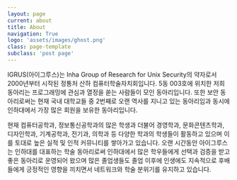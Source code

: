 ```yaml
---
layout: page
current: about
title: About
navigation: True
logo: 'assets/images/ghost.png'
class: page-template
subclass: 'post page'
---
```


IGRUS(아이그루스)는 Inha Group of Research for Unix Security의 약자로서 2000년부터 시작된 정통처 산하 컴퓨터학술자치회입니다. 5동 003호에 위치한 저희 동아리는 프로그래밍에 관심과 열정을 쏟는 사람들이 모인 동아리입니다. 또한 보안 동아리로써는 현재 국내 대학교들 중 2번째로 오랜 역사를 지니고 있는 동아리임과 동시에 인하대에서 가장 많은 회원을 보유한 동아리입니다.

현재 컴퓨터공학과, 정보통신공학과의 많은 학생과 더불어 경영학과, 문화콘텐츠학과, 디자인학과, 기계공학과, 전기과, 의학과 등 다양한 학과의 학생들이 활동하고 있으며 이를 토대로 높은 실적 및 인적 커뮤니티를 쌓아가고 있습니다. 오랜 시간동안 아이그루스는 인하대를 대표하는 학술 동아리로써 인하대에서 많은 학우들에게 선택과 검증을 받고 좋은 동아리로 운영되어 왔으며 많은 졸업생들도 졸업 이후에 인생에도 지속적으로 후배들에게 긍정적인 영향을 끼치면서 네트워크와 학술 분위기를 유지하고 있습니다.